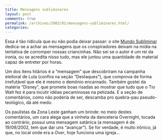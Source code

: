 ```yaml
---
title: Mensagens subliminares
layout: post
comments: true
permalink: /archives/2003/01/mensagens-subliminares.html/
categories:
---
```

Essa é tão ridícula que eu não podia deixar passar: o site <a href="http://www.mundosubliminar.hpg.ig.com.br" >Mundo Subliminar</a> dedica-se a achar as mensagens que os conspiradores deixam na mídia na tentativa de corromper nossas criancinhas. Não sei se o autor é um rei da ironia, ou se acredita nisso tudo, mas ele juntou uma quantidade de material capaz de entreter por horas.

Um dos itens hilários é a &#8220;mensagem&#8221; que descobriram na campanha eleitoral de Lula (confira na seção &#8220;Destaques&#8221;), que comprova de forma irrefutável que ele é mesmo o demônio encarnado. Também gostei da matéria &#8220;Disney&#8221;, que promete boas risadas ao mostrar que tudo que o Tio Walt fez é para incutir idéias pecaminosas na petizada. E a seção de comentários, como não poderia de ser, descamba pro quebra-pau pseudo-teológico, dá até medo.

Os paulistas da Zona Leste ganham um brinde: no meio destes comentários, um cara alega que a vinheta da danceteria Overnight, tocada ao contrário, possui uma mensagem satânica (a mensagem é de 19/09/2002, tem que dar uns &#8220;avançar&#8221;). Se for verdade, é muito irônico, já que, no local onde era a *Over*, hoje funciona uma igreja&#8230;